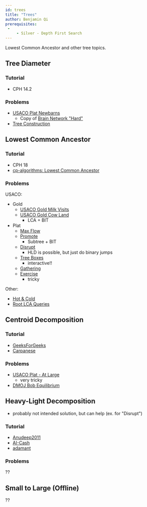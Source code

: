 ```yaml
---
id: trees
title: "Trees"
author: Benjamin Qi
prerequisites: 
 - 
     - Silver - Depth First Search
---
```


<module-excerpt>

Lowest Common Ancestor and other tree topics.

</module-excerpt>

## Tree Diameter

### Tutorial

 - CPH 14.2

### Problems

 - [USACO Plat Newbarns](http://www.usaco.org/index.php?page=viewproblem2&cpid=817)
   - Copy of [Brain Network "Hard"](https://codeforces.com/contest/690/problem/C3)
 - [Tree Construction](https://csacademy.com/contest/archive/task/tree-construct)

## Lowest Common Ancestor

### Tutorial

 - CPH 18
 - [cp-algorithms: Lowest Common Ancestor](https://cp-algorithms.com/)

### Problems

USACO:

 - Gold
   - [USACO Gold Milk Visits](http://www.usaco.org/index.php?page=viewproblem2&cpid=970)
   - [USACO Gold Cow Land](http://www.usaco.org/index.php?page=viewproblem2&cpid=921)
     - LCA + BIT
 - Plat
   - [Max Flow](http://www.usaco.org/index.php?page=viewproblem2&cpid=576)
   - [Promote](http://www.usaco.org/index.php?page=viewproblem2&cpid=696)
     - Subtree + BIT
   - [Disrupt](http://www.usaco.org/index.php?page=viewproblem2&cpid=842)
     - HLD is possible, but just do binary jumps
   - [Tree Boxes](http://www.usaco.org/index.php?page=viewproblem2&cpid=948)
     - interactive!!
   - [Gathering](http://www.usaco.org/index.php?page=viewproblem2&cpid=866)
   - [Exercise](http://www.usaco.org/index.php?page=viewproblem2&cpid=901)
     - tricky

Other:

 - [Hot & Cold](https://dmoj.ca/problem/bts17p7) [](105)
 - [Root LCA Queries](https://csacademy.com/contest/archive/task/root-lca-queries/) [](107)

## Centroid Decomposition

### Tutorial

 - [GeeksForGeeks](http://www.geeksforgeeks.org/centroid-decomposition-of-tree/)
 - [Carpanese](https://medium.com/carpanese/an-illustrated-introduction-to-centroid-decomposition-8c1989d53308)

### Problems

 - [USACO Plat - At Large](http://www.usaco.org/index.php?page=viewproblem2&cpid=793)
   - very tricky
 - [DMOJ Bob Equilibrium](https://dmoj.ca/problem/dmopc19c7p6)

## Heavy-Light Decomposition

 - probably not intended solution, but can help (ex. for "Disrupt")

### Tutorial

 - [Anudeep2011](https://blog.anudeep2011.com/heavy-light-decomposition/)
 - [AI-Cash](http://codeforces.com/blog/entry/22072)
 - [adamant](https://codeforces.com/blog/entry/53170)

### Problems

??

## Small to Large (Offline)

??